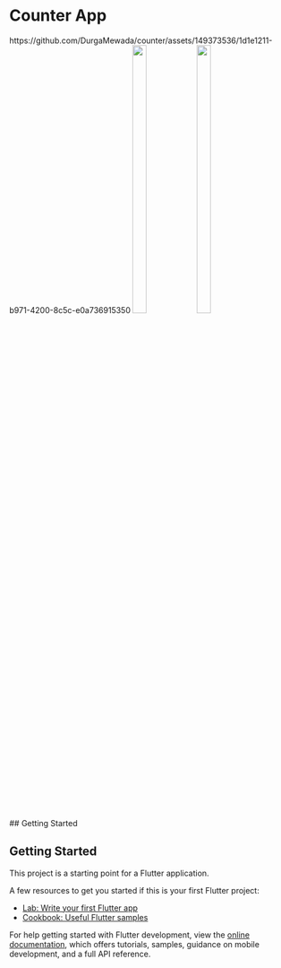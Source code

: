 # Counter App


<p >
  https://github.com/DurgaMewada/counter/assets/149373536/1d1e1211-b971-4200-8c5c-e0a736915350
  <img src = "https://github.com/DurgaMewada/counter/assets/149373536/ba7bd8e3-04d8-4650-8954-1266ec7290bd" width=22% height=35% >
  <img src = "https://github.com/DurgaMewada/counter/assets/149373536/6a5b6542-af64-4abd-8edc-8b40f2e15492" width=22% height=35% >
</p>
## Getting Started

## Getting Started

This project is a starting point for a Flutter application.

A few resources to get you started if this is your first Flutter project:

- [Lab: Write your first Flutter app](https://docs.flutter.dev/get-started/codelab)
- [Cookbook: Useful Flutter samples](https://docs.flutter.dev/cookbook)

For help getting started with Flutter development, view the
[online documentation](https://docs.flutter.dev/), which offers tutorials,
samples, guidance on mobile development, and a full API reference.
